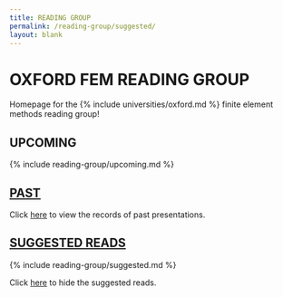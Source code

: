 ```yaml
---
title: READING GROUP
permalink: /reading-group/suggested/
layout: blank
---
```


# OXFORD FEM READING GROUP

Homepage for the {% include universities/oxford.md %} finite element methods reading group!

## UPCOMING

{% include reading-group/upcoming.md %}

## [PAST](/reading-group/past/)

Click [here](/reading-group/past/) to view the records of past presentations.

## [SUGGESTED READS](/reading-group/)

{% include reading-group/suggested.md %}

Click [here](/reading-group/) to hide the suggested reads.
